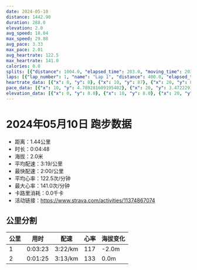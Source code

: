 ```yaml
---
date: 2024-05-10
distance: 1442.90
duration: 288.0
elevation: 2.0
avg_speed: 18.04
max_speed: 29.88
avg_pace: 3.33
max_pace: 2.01
avg_heartrate: 122.5
max_heartrate: 141.0
calories: 0.0
splits: [{"distance": 1004.0, "elapsed_time": 203.0, "moving_time": 203.0, "average_speed": 4.95, "pace": 3.367010101010101, "average_heartrate": 117.95073891625616, "elevation_difference": -2.0, "split_number": 1}, {"distance": 438.9, "elapsed_time": 85.0, "moving_time": 85.0, "average_speed": 5.16, "pace": 3.2299806201550383, "average_heartrate": 133.54761904761904, "elevation_difference": 0.0, "split_number": 2}]
laps: [{"lap_number": 1, "name": "Lap 1", "distance": 400.0, "elapsed_time": 79.0, "moving_time": 79.0, "average_speed": 5.06, "pace": 3.293814229249012, "average_heartrate": 84.375, "max_heartrate": 113, "start_date": "2024-05-10 15:01:50+00:00", "elevation_difference": 0.0}, {"lap_number": 2, "name": "Lap 2", "distance": 400.0, "elapsed_time": 83.0, "moving_time": 83.0, "average_speed": 4.82, "pace": 3.457821576763485, "average_heartrate": 130.0, "max_heartrate": 138, "start_date": "2024-05-10 15:03:10+00:00", "elevation_difference": 2.0}, {"lap_number": 3, "name": "Lap 3", "distance": 400.0, "elapsed_time": 78.0, "moving_time": 78.0, "average_speed": 5.13, "pace": 3.248869395711501, "average_heartrate": 133.5, "max_heartrate": 138, "start_date": "2024-05-10 15:04:33+00:00", "elevation_difference": 2.0}, {"lap_number": 4, "name": "Lap 4", "distance": 245.87, "elapsed_time": 47.0, "moving_time": 47.0, "average_speed": 5.23, "pace": 3.1867495219885273, "average_heartrate": 132.75, "max_heartrate": 140, "start_date": "2024-05-10 15:05:52+00:00", "elevation_difference": 0.0}]
heartrate_data: [{"x": 0, "y": 0}, {"x": 10, "y": 87}, {"x": 20, "y": 88}, {"x": 30, "y": 96}, {"x": 40, "y": 94}, {"x": 50, "y": 95}, {"x": 60, "y": 102}, {"x": 70, "y": 113}, {"x": 80, "y": 118}, {"x": 90, "y": 125}, {"x": 100, "y": 130}, {"x": 110, "y": 128}, {"x": 120, "y": 129}, {"x": 130, "y": 138}, {"x": 140, "y": 136}, {"x": 150, "y": 134}, {"x": 160, "y": 132}, {"x": 170, "y": 136}, {"x": 180, "y": 138}, {"x": 190, "y": 130}, {"x": 200, "y": 131}, {"x": 210, "y": 136}, {"x": 220, "y": 137}, {"x": 230, "y": 135}, {"x": 240, "y": 125}, {"x": 250, "y": 127}, {"x": 260, "y": 131}, {"x": 270, "y": 133}, {"x": 280, "y": 140}]
pace_data: [{"x": 10, "y": 4.789281609195402}, {"x": 20, "y": 3.4722291666666667}, {"x": 30, "y": 3.905952659948441}, {"x": 40, "y": 4.385973684210526}, {"x": 50, "y": 6.305978055240257}, {"x": 60, "y": 3.401367346938775}, {"x": 70, "y": 3.623195652173913}, {"x": 80, "y": 2.7625890933200727}, {"x": 90, "y": 3.623195652173913}, {"x": 100, "y": 3.875976744186046}, {"x": 110, "y": 4.385973684210526}, {"x": 120, "y": 2.3148194444444443}, {"x": 130, "y": 3.2679803921568626}, {"x": 140, "y": 3.5711806299550033}, {"x": 150, "y": 3.546106382978723}, {"x": 160, "y": 3.401367346938775}, {"x": 170, "y": 3.2256047996903425}, {"x": 180, "y": 2.6041718749999996}, {"x": 190, "y": 2.6041718749999996}, {"x": 200, "y": 3.3333399999999997}, {"x": 210, "y": 3.546106382978723}, {"x": 220, "y": 4.578763736263736}, {"x": 230, "y": 3.3333399999999997}, {"x": 240, "y": 3.2679803921568626}, {"x": 250, "y": 2.5960591900311525}, {"x": 260, "y": 3.4962659953849378}, {"x": 270, "y": 3.205134615384615}, {"x": 280, "y": 4.655502793296089}]
elevation_data: [{"x": 0, "y": 8.0}, {"x": 10, "y": 8.0}, {"x": 20, "y": 8.0}, {"x": 30, "y": 8.0}, {"x": 40, "y": 8.0}, {"x": 50, "y": 6.0}, {"x": 60, "y": 6.0}, {"x": 70, "y": 7.0}, {"x": 80, "y": 7.0}, {"x": 90, "y": 8.0}, {"x": 100, "y": 8.0}, {"x": 110, "y": 7.0}, {"x": 120, "y": 6.0}, {"x": 130, "y": 7.0}, {"x": 140, "y": 7.0}, {"x": 150, "y": 8.0}, {"x": 160, "y": 8.0}, {"x": 170, "y": 8.0}, {"x": 180, "y": 7.0}, {"x": 190, "y": 7.0}, {"x": 200, "y": 7.0}, {"x": 210, "y": 7.0}, {"x": 220, "y": 7.0}, {"x": 230, "y": 7.0}, {"x": 240, "y": 8.0}, {"x": 250, "y": 7.0}, {"x": 260, "y": 7.0}, {"x": 270, "y": 7.0}, {"x": 280, "y": 7.0}]
---
```


# 2024年05月10日 跑步数据

- 距离：1.44公里
- 时长：0:04:48
- 海拔：2.0米
- 平均配速：3:19/公里
- 最快配速：2:00/公里
- 平均心率：122.5次/分钟
- 最大心率：141.0次/分钟
- 卡路里消耗：0.0千卡
- 活动链接：https://www.strava.com/activities/11374867074

## 公里分割

| 公里 | 用时 | 配速 | 心率 | 海拔变化 |
|------|------|------|------|------|
| 1 | 0:03:23 | 3:22/km | 117 | -2.0m |
| 2 | 0:01:25 | 3:13/km | 133 | 0.0m |

